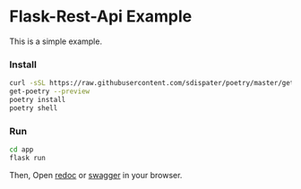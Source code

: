 Flask-Rest-Api Example
===========================

This is a simple example.

### Install
```bash
curl -sSL https://raw.githubusercontent.com/sdispater/poetry/master/get-poetry.py
get-poetry --preview
poetry install
poetry shell
```

### Run
```bash
cd app
flask run
```

Then, Open [redoc](http://127.0.0.1:5000/redoc-ui) or [swagger](http://127.0.0.1:5000/swagger-ui) in your browser.
